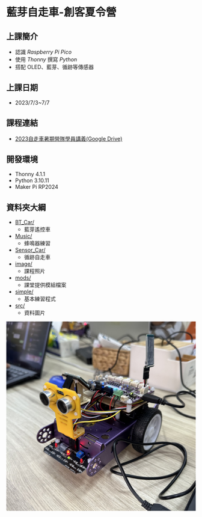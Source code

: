 # 藍芽自走車-創客夏令營

## 上課簡介
  * 認識 _Raspberry Pi Pico_ 
  * 使用 _Thonny_ 撰寫 _Python_
  * 搭配 OLED、藍芽、循跡等傳感器

## 上課日期  
 * 2023/7/3~7/7

## 課程連結
  * [2023自走車暑期營隊學員講義(Google Drive)](https://drive.google.com/drive/u/1/folders/1zn8TNLiltXHVvuN02wAW3QgiqbFKKlrb)

## 開發環境
* Thonny 4.1.1
* Python 3.10.11
* Maker Pi RP2024

## 資料夾大綱
 + [BT_Car/](https://github.com/ChuanPien/BTCar/tree/main/BT_Car)
   + 藍芽遙控車
 + [Music/](https://github.com/ChuanPien/BTCar/tree/main/Music)
   + 蜂鳴器練習
 + [Sensor_Car/](https://github.com/ChuanPien/BTCar/tree/main/Serson_Car)
   + 循跡自走車
 + [image/](https://github.com/ChuanPien/BTCar/tree/main/image)
   + 課程照片
 + [mods/](https://github.com/ChuanPien/BTCar/tree/main/mods)
   + 課堂提供模組檔案
 + [simple/](https://github.com/ChuanPien/BTCar/tree/main/simple)
   + 基本練習程式
 + [src/](https://github.com/ChuanPien/BTCar/tree/main/src)
   + 資料圖片

![image](image/Car.jpg)
